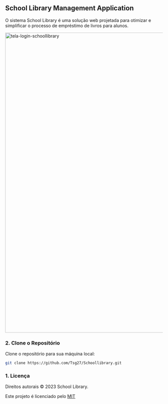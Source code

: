 ## School Library Management Application

O sistema School Library é uma solução web projetada para otimizar e simplificar o processo de empréstimo de livros para alunos.  

<img width="960" alt="tela-login-schoollibrary" src="https://github.com/user-attachments/assets/51fd3c8e-e3c4-44b7-a3b3-465cfd8bbd13">


### 2. Clone o Repositório

Clone o repositório para sua máquina local:
```bash
git clone https://github.com/Tsg27/Schoollibrary.git

```

### 1. Licença
Direitos autorais © 2023 School Library.


Este projeto é licenciado pelo [MIT](https://choosealicense.com/licenses/mit/)




